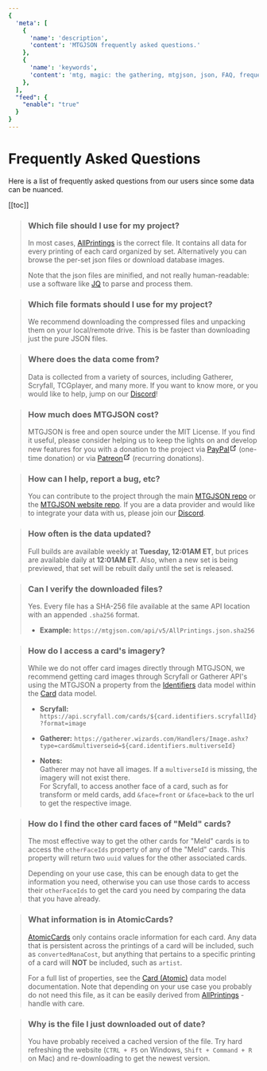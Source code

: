 ```yaml
---
{
  'meta': [
    {
      'name': 'description',
      'content': 'MTGJSON frequently asked questions.'
    },
    {
      'name': 'keywords',
      'content': 'mtg, magic: the gathering, mtgjson, json, FAQ, frequently asked questions',
    },
  ],
  "feed": {
    "enable": "true"
  }
}
---
```


# Frequently Asked Questions

Here is a list of frequently asked questions from our users since some data can be nuanced.

[[toc]]

> ### Which file should I use for my project?
> In most cases, [AllPrintings](/downloads/all-files/#allprintings) is the correct file. It contains all data for every printing of each card organized by set. Alternatively you can browse the per-set json files or download database images.
>
> Note that the json files are minified, and not really human-readable: use a software like [JQ](https://stedolan.github.io/jq/) to parse and process them.

> ### Which file formats should I use for my project?
> We recommend downloading the compressed files and unpacking them on your local/remote drive. This is be faster than downloading just the pure JSON files.

> ### Where does the data come from?
> Data is collected from a variety of sources, including Gatherer, Scryfall, TCGplayer, and many more. If you want to know more, or you would like to help, jump on our [Discord](https://mtgjson.com/discord)!

> ### How much does MTGJSON cost?
> MTGJSON is free and open source under the MIT License. If you find it useful, please consider helping us to keep the lights on and develop new features for you with a donation to the project via <a href="https://www.paypal.me/Zachhalpern" class="link-inline-image paypal" target="_blank" rel="noreferrer noopener">PayPal<svg xmlns="http://www.w3.org/2000/svg" aria-hidden="true" x="0px" y="0px" viewBox="0 0 100 100" width="15" height="15" class="icon outbound"><path fill="currentColor" d="M18.8,85.1h56l0,0c2.2,0,4-1.8,4-4v-32h-8v28h-48v-48h28v-8h-32l0,0c-2.2,0-4,1.8-4,4v56C14.8,83.3,16.6,85.1,18.8,85.1z"></path> <polygon fill="currentColor" points="45.7,48.7 51.3,54.3 77.2,28.5 77.2,37.2 85.2,37.2 85.2,14.9 62.8,14.9 62.8,22.9 71.5,22.9"></polygon></svg></a> (one-time donation) or via <a href="https://www.patreon.com/MTGJSON" class="link-inline-image patreon" target="_blank" rel="noreferrer noopener">Patreon<svg xmlns="http://www.w3.org/2000/svg" aria-hidden="true" x="0px" y="0px" viewBox="0 0 100 100" width="15" height="15" class="icon outbound"><path fill="currentColor" d="M18.8,85.1h56l0,0c2.2,0,4-1.8,4-4v-32h-8v28h-48v-48h28v-8h-32l0,0c-2.2,0-4,1.8-4,4v56C14.8,83.3,16.6,85.1,18.8,85.1z"></path> <polygon fill="currentColor" points="45.7,48.7 51.3,54.3 77.2,28.5 77.2,37.2 85.2,37.2 85.2,14.9 62.8,14.9 62.8,22.9 71.5,22.9"></polygon></svg></a> (recurring donations).

> ### How can I help, report a bug, etc?
> You can contribute to the project through the main [MTGJSON repo](https://github.com/mtgjson/mtgjson) or the [MTGJSON website repo](https://github.com/mtgjson/mtgjson-website). If you are a data provider and would like to integrate your data with us, please join our [Discord](https://mtgjson.com/discord).

> ### How often is the data updated?
> Full builds are available weekly at **Tuesday, 12:01AM ET**, but prices are available daily at **12:01AM ET**. Also, when a new set is being previewed, that set will be rebuilt daily until the set is released.

> ### Can I verify the downloaded files?
> Yes. Every file has a SHA-256 file available at the same API location with an appended `.sha256` format.
> 
> - **Example:** `https://mtgjson.com/api/v5/AllPrintings.json.sha256`

> ### How do I access a card's imagery?
> While we do not offer card images directly through MTGJSON, we recommend getting card images through Scryfall or Gatherer API's using the MTGJSON a property from the [Identifiers](../data-models/identifiers) data model within the [Card](../data-models/card) data model.  
>
> - **Scryfall:** `https://api.scryfall.com/cards/${card.identifiers.scryfallId}?format=image`
> - **Gatherer:** `https://gatherer.wizards.com/Handlers/Image.ashx?type=card&multiverseid=${card.identifiers.multiverseId}`
>
> - **Notes:**  
> Gatherer may not have all images. If a `multiverseId` is missing, the imagery will not exist there.  
> For Scryfall, to access another face of a card, such as for transform or meld cards, add `&face=front` or `&face=back` to the url to get the respective image.

> ### How do I find the other card faces of "Meld" cards?
> The most effective way to get the other cards for "Meld" cards is to access the `otherFaceIds` property of any of the "Meld" cards. This property will return two `uuid` values for the other associated cards.
>
> Depending on your use case, this can be enough data to get the information you need, otherwise you can use those cards to access their `otherFaceIds` to get the card you need by comparing the data that you have already.

> ### What information is in AtomicCards?
> [AtomicCards](/downloads/all-files/#atomiccards) only contains oracle information for each card. Any data that is persistent across the printings of a card will be included, such as `convertedManaCost`, but anything that pertains to a specific printing of a card will **NOT** be included, such as `artist`.
>
> For a full list of properties, see the [Card (Atomic)](/data-models/card-atomic/) data model documentation. Note that depending on your use case you probably do not need this file, as it can be easily derived from [AllPrintings](/downloads/all-files/#allprintings) - handle with care.

> ### Why is the file I just downloaded out of date?
> You have probably received a cached version of the file. Try hard refreshing the website (`CTRL + F5` on Windows, `Shift + Command + R` on Mac) and re-downloading to get the newest version.
